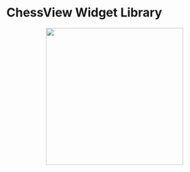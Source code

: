 # ChessView Widget Library

<div align="center">
    <img src="preview/preview.gif" width="320px"</img> 
</div>